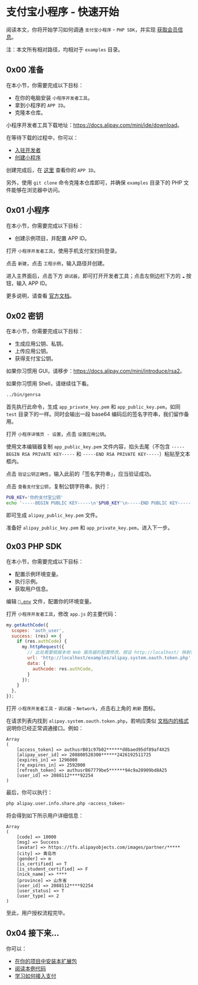 # 支付宝小程序 - 快速开始

阅读本文，你将开始学习如何调通 `支付宝小程序` - `PHP SDK`，并实现 [获取会员信息](https://docs.alipay.com/mini/introduce/auth)。

注：本文所有相对路径，均相对于 `examples` 目录。

## 0x00 准备

在本小节，你需要完成以下目标：

- 在你的电脑安装 `小程序开发者工具`。
- 拿到小程序的 `APP ID`。
- 克隆本仓库。

小程序开发者工具下载地址：<https://docs.alipay.com/mini/ide/download>。

在等待下载的过程中，你可以：

- [入驻开发者](https://docs.alipay.com/mini/introduce/register)
- [创建小程序](https://docs.alipay.com/mini/introduce/create)

创建完成后，在 [这里](https://open.alipay.com/platform/miniIndex.htm#/) 查看你的 `APP ID`。

另外，使用 `git clone` 命令克隆本仓库即可，并确保 `examples` 目录下的 PHP 文件能够在浏览器中访问。

## 0x01 小程序

在本小节，你需要完成以下目标：

- 创建示例项目，并配置 APP ID。

打开 `小程序开发者工具`，使用手机支付宝扫码登录。

点击 `新建`，点击 `工程示例`，输入路径并创建。

进入主界面后，点击下方 `调试器`，即可打开开发者工具；点击左侧边栏下方的 `☁️` 按钮，输入 APP ID。

更多说明，请查看 [官方文档](https://docs.alipay.com/mini/ide/overview)。

## 0x02 密钥

在本小节，你需要完成以下目标：

- 生成应用公钥、私钥。
- 上传应用公钥。
- 获得支付宝公钥。

如果你习惯用 GUI，请移步：<https://docs.alipay.com/mini/introduce/rsa2>。

如果你习惯用 Shell，请继续往下看。

```bash
../bin/genrsa
```

首先执行此命令，生成 `app_private_key.pem` 和 `app_public_key.pem`，如同 `test` 目录下的一样。同时会输出一段 base64 编码后的签名字符串，我们留作备用。

打开 `小程序详情页 - 设置`，点击 `设置应用公钥`。

使用文本编辑器复制 `app_public_key.pem` 文件内容，掐头去尾（不包含 `-----BEGIN RSA PRIVATE KEY-----` 和 `-----END RSA PRIVATE KEY-----`）粘贴至文本框内。

点击 `验证公钥正确性`，输入此前的「签名字符串」，应当验证成功。

点击 `查看支付宝公钥`，复制公钥字符串，执行：

```bash
PUB_KEY='你的支付宝公钥'
echo '-----BEGIN PUBLIC KEY-----\n'$PUB_KEY'\n-----END PUBLIC KEY-----' > alipay_public_key.pem
```

即可生成 `alipay_public_key.pem` 文件。

准备好 `alipay_public_key.pem` 和 `app_private_key.pem`，进入下一步。

## 0x03 PHP SDK

在本小节，你需要完成以下目标：

- 配置示例环境变量。
- 执行示例。
- 获取用户信息。

编辑 [`.env`](.env) 文件，配置你的环境变量。

打开 `小程序开发者工具`，修改 `app.js` 的主要代码：

```javascript
my.getAuthCode({
  scopes: 'auth_user',
  success: (res) => {
    if (res.authCode) {
      my.httpRequest({
        // 此处需要根据本地 Web 服务器的配置修改，假设 http://localhost/ 映射到本仓库根目录则无需改动
        url: 'http://localhost/examples/alipay.system.oauth.token.php',
        data: {
          authcode: res.authCode,
        }
      });
    }
  },
});
```

打开 `小程序开发者工具` - `调试器` - `Network`，点击右上角的 `刷新` 图标。

在请求列表内找到 `alipay.system.oauth.token.php`，若响应类似 [文档内的格式](https://docs.open.alipay.com/api_9/alipay.system.oauth.token#s5) 说明你已经正常调通接口。例如：

```
Array
(
    [access_token] => authusrB01c97b02******d8baed95df89af4X25
    [alipay_user_id] => 208800528300******2426192511725
    [expires_in] => 1296000
    [re_expires_in] => 2592000
    [refresh_token] => authusrB67779be5******94c9a20909bd8A25
    [user_id] => 2088112****92254
)
```

最后，你可以执行：

```bash
php alipay.user.info.share.php <access_token>
```

将会得到如下所示用户详细信息：

```
Array
(
    [code] => 10000
    [msg] => Success
    [avatar] => https://tfs.alipayobjects.com/images/partner/*****
    [city] => 青岛市
    [gender] => m
    [is_certified] => T
    [is_student_certified] => F
    [nick_name] => ****
    [province] => 山东省
    [user_id] => 2088112****92254
    [user_status] => T
    [user_type] => 2
)
```

至此，用户授权流程完毕。

## 0x04 接下来...

你可以：

- [在你的项目中安装本扩展包](../README.md#如何使用)
- [阅读本例代码](alipay.system.oauth.token.php)
- [学习如何接入支付](APPPAY.md)